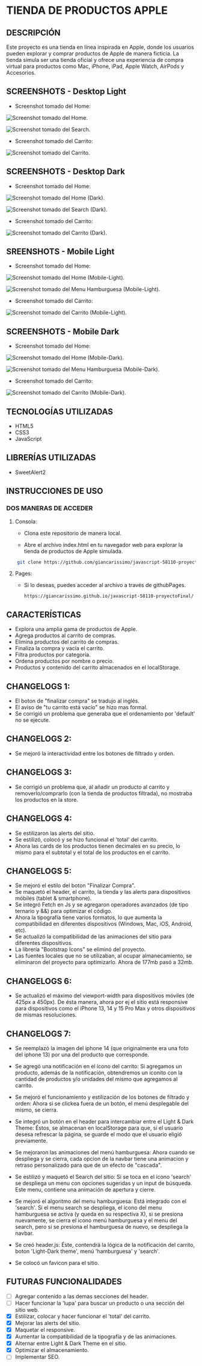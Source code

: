 # TIENDA DE PRODUCTOS APPLE

## DESCRIPCIÓN

Este proyecto es una tienda en línea inspirada en Apple, donde los usuarios pueden explorar y comprar productos de Apple de manera ficticia. La tienda simula ser una tienda oficial y ofrece una experiencia de compra virtual para productos como Mac, iPhone, iPad, Apple Watch, AirPods y Accesorios.

## SCREENSHOTS - Desktop Light

+   Screenshot tomado del Home:

![Screenshot tomado del Home.](assets/images/screens/screen_pagina-store-light.png)

![Screenshot tomado del Search.](assets/images/screens/screen_search-light.png)

+   Screenshot tomado del Carrito:

![Screenshot tomado del Carrito.](assets/images/screens/screen_pagina-carrito-light.png)

## SCREENSHOTS - Desktop Dark

+   Screenshot tomado del Home:

![Screenshot tomado del Home (Dark).](assets/images/screens/screen_pagina-store-dark.png)

![Screenshot tomado del Search (Dark).](assets/images/screens/screen_search-dark.png)

+   Screenshot tomado del Carrito:

![Screenshot tomado del Carrito (Dark).](assets/images/screens/screen_pagina-carrito-dark.png)

## SREENSHOTS - Mobile Light

+   Screenshot tomado del Home:

![Screenshot tomado del Home (Mobile-Light).](assets/images/screens/screen_pagina-store-mobile-light.png)

![Screenshot tomado del Menu Hamburguesa (Mobile-Light).](assets/images/screens/screen_mobile-hamburguer-light.png)

+   Screenshot tomado del Carrito:

![Screenshot tomado del Carrito (Mobile-Light).](assets/images/screens/screen_pagina-carrito-mobile-light.png)

## SCREENSHOTS - Mobile Dark

+   Screenshot tomado del Home:

![Screenshot tomado del Home (Mobile-Dark).](assets/images/screens/screen_pagina-store-mobile-dark.png)

![Screenshot tomado del Menu Hamburguesa (Mobile-Dark).](assets/images/screens/screen_mobile-hamburguer-dark.png)

+   Screenshot tomado del Carrito:

![Screenshot tomado del Carrito (Mobile-Dark).](assets/images/screens/screen_pagina-carrito-mobile-dark.png)

## TECNOLOGÍAS UTILIZADAS

+   HTML5
+   CSS3
+   JavaScript

## LIBRERÍAS UTILIZADAS

+   SweetAlert2

## INSTRUCCIONES DE USO

### DOS MANERAS DE ACCEDER
1. Consola:

    +   Clona este repositorio de manera local.

    +   Abre el archivo index.html en tu navegador web para explorar la tienda de productos de Apple simulada.

```bash
    git clone https://github.com/giancarissimo/javascript-58110-proyectoFinal.git
```

2.  Pages:
    +   Si lo deseas, puedes acceder al archivo a través de githubPages.

            https://giancarissimo.github.io/javascript-58110-proyectoFinal/

## CARACTERÍSTICAS
+   Explora una amplia gama de productos de Apple.
+   Agrega productos al carrito de compras.
+   Elimina productos del carrito de compras.
+   Finaliza la compra y vacía el carrito.
+   Filtra productos por categoría.
+   Ordena productos por nombre o precio.
+   Productos y contenido del carrito almacenados en el localStorage.

## CHANGELOGS 1:
+   El boton de "finalizar compra" se tradujo al inglés.
+   El aviso de "tu carrito está vacío" se hizo mas formal.
+   Se corrigió un problema que generaba que el ordenamiento por 'default' no se ejecute.

## CHANGELOGS 2:
+   Se mejoró la interactividad entre los botones de filtrado y orden.

## CHANGELOGS 3:
+   Se corrigió un problema que, al añadir un producto al carrito y removerlo/comprarlo (con la tienda de productos filtrada), no mostraba los productos en la store.

## CHANGELOGS 4:
+   Se estilizaron las alerts del sitio.
+   Se estilizó, colocó y se hizo funcional el 'total' del carrito.
+   Ahora las cards de los productos tienen decimales en su precio, lo mismo para el subtotal y el total de los productos en el carrito.

## CHANGELOGS 5:
+   Se mejoró el estilo del boton "Finalizar Compra".
+   Se maquetó el header, el carrito, la tienda y las alerts para dispositivos móbiles (tablet & smartphone).
+   Se integró Fetch en Js y se agregaron operadores avanzados (de tipo ternario y &&) para optimizar el código.
+   Ahora la tipografía tiene varios formatos, lo que aumenta la compatibilidad en diferentes dispositivos (Windows, Mac, iOS, Android, etc).
+   Se actualizó la compatibilidad de las animaciones del sitio para diferentes dispositivos.
+   La librería "Bootstrap Icons" se eliminó del proyecto.
+   Las fuentes locales que no se utilizaban, al ocupar almanecamiento, se eliminaron del proyecto para optimizarlo. Ahora de 177mb pasó a 32mb.

## CHANGELOGS 6:
+   Se actualizó el máximo del viewport-width para dispositivos móviles (de 425px a 450px). De ésta manera, ahora por ej el sitio está responsive para dispositivos como el iPhone 13, 14 y 15 Pro Max y otros dispositivos de mismas resoluciones.

## CHANGELOGS 7:
+   Se reemplazó la imagen del iphone 14 (que originalmente era una foto del iphone 13) por una del producto que corresponde.

+   Se agregó una notificación en el ícono del carrito: Si agregamos un producto, además de la notificación, obtendremos un iconito con la cantidad de productos y/o unidades del mismo que agregamos al carrito.

+   Se mejoró el funcionamiento y estilización de los botones de filtrado y orden: Ahora si se clickea fuera de un botón, el menú desplegable del mismo, se cierra.

+   Se integró un botón en el header para intercambiar entre el Light & Dark Theme: Éstos, se almacenan en localStorage para que, si el usuario desesa refrescar la página, se guarde el modo que el usuario eligió previamente.

+   Se mejoraron las animaciones del menú hamburguesa: Ahora cuando se despliega y se cierra, cada opcion de la navbar tiene una animacion y retraso personalizado para que de un efecto de "cascada".

+   Se estilizó y maquetó el Search del sitio: Si se toca en el ícono 'search' se despliega un menu con opciones sugeridas y un input de búsqueda. Este menu, contiene una animación de apertura y cierre.

+   Se mejoró el algoritmo del menu hamburguesa: Está integrado con el 'search'. Si el menu search se despliega, el icono del menu hamburguesa se activa (y queda en su respectiva X), si se presiona nuevamente, se cierra el icono menú hamburguesa y el menu del search, pero si se presiona el hamburguesa de nuevo, se despliega la navbar.

+   Se creó header.js: Éste, contendrá la lógica de la notificación del carrito, boton 'Light-Dark theme', menú 'hamburguesa' y 'search'.
+   Se colocó un favicon para el sitio.

## FUTURAS FUNCIONALIDADES
* [ ]  Agregar contenido a las demas secciones del header.
* [ ]  Hacer funcionar la 'lupa' para buscar un producto o una sección del sitio web.
* [x]  Estilizar, colocar y hacer funcionar el 'total' del carrito.
* [x]  Mejorar las alerts del sitio.
* [x]  Maquetar el responsive.
* [x]  Aumentar la compatibilidad de la tipografía y de las animaciones.
* [x]  Alternar entre Light & Dark Theme en el sitio.
* [x]  Optimizar el almacenamiento.
* [ ]  Implementar SEO.